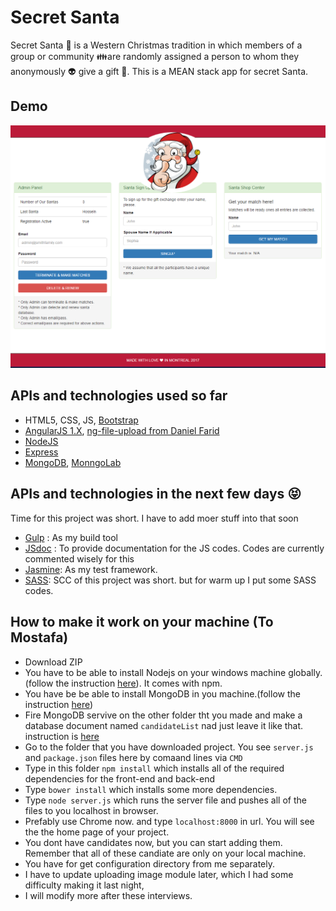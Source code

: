 # Secret Santa
Secret Santa :santa: is a Western Christmas tradition in which members of a group or community :family:are randomly assigned a person to whom they anonymously :alien: give a gift :gift:. This is a MEAN stack app for secret Santa.

## Demo
![homepage](doc-images/secret_santa_app.PNG)

## APIs and technologies used so far
- HTML5, CSS, JS, [Bootstrap](http://getbootstrap.com/)
- [AngularJS 1.X](https://angularjs.org/), [ng-file-upload from Daniel Farid](https://github.com/danialfarid/ng-file-upload)
- [NodeJS](https://nodejs.org/en/)
- [Express](http://expressjs.com/)
- [MongoDB](https://www.mongodb.org/), [MonngoLab](https://mlab.com/welcome/)

## APIs and technologies in the next few days :stuck_out_tongue_closed_eyes:
Time for this project was short. I have to add moer stuff into that soon
- [Gulp]() : As my build tool
- [JSdoc]() : To provide documentation for the JS codes. Codes are currently commented wisely for this
- [Jasmine](): As my test framework.
- [SASS](): SCC of this project was short. but for warm up I put some SASS codes.

## How to make it work on your machine (To Mostafa)
- Download ZIP
- You have to be able to install Nodejs on your windows machine globally.(follow the instruction [here](https://nodejs.org/en/download/)). It comes with npm.
- You have be be able to install MongoDB in you machine.(follow the instruction [here](http://docs.mongodb.org/v3.0/tutorial/install-mongodb-on-windows/))
- Fire MongoDB servive on the other folder tht you made and make a database document named `candidateList` nad just leave it like that. instruction is [here](https://www.youtube.com/watch?v=oVIeMfvgTz8)
- Go to the folder that you have downloaded project. You see `server.js` and `package.json` files here by comaand lines via `CMD`
- Type in this  folder `npm install` which  installs all of the required dependencies for the front-end and back-end
- Type `bower install` which installs some more dependencies.
- Type `node server.js` which runs the server file and pushes all of the files to you localhost in browser.
- Prefably use Chrome now. and type `localhost:8000` in url. You will see the the home page of your project.
- You dont have candidates now, but you can start adding them.  Remember that all of these candiate are only on your local machine.
- You have for get configuration directory from me separately.
- I have to update uploading image module later, which I had some difficulty making it last night,
- I will modify more after these interviews.
